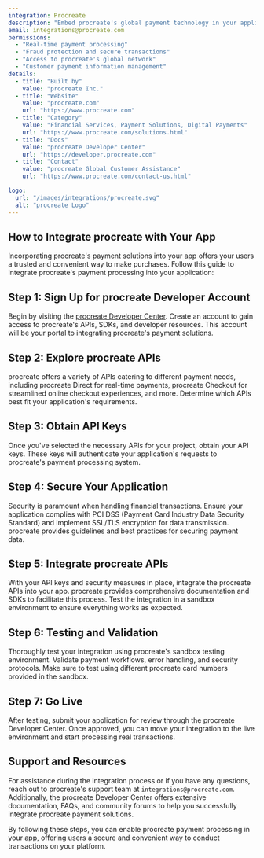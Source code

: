 ```yaml
---
integration: Procreate
description: "Embed procreate's global payment technology in your application to provide users with secure, rapid, and seamless transaction experiences. "
email: integrations@procreate.com
permissions:
  - "Real-time payment processing"
  - "Fraud protection and secure transactions"
  - "Access to procreate's global network"
  - "Customer payment information management"
details:
  - title: "Built by"
    value: "procreate Inc."
  - title: "Website"
    value: "procreate.com"
    url: "https://www.procreate.com"
  - title: "Category"
    value: "Financial Services, Payment Solutions, Digital Payments"
    url: "https://www.procreate.com/solutions.html"
  - title: "Docs"
    value: "procreate Developer Center"
    url: "https://developer.procreate.com"
  - title: "Contact"
    value: "procreate Global Customer Assistance"
    url: "https://www.procreate.com/contact-us.html"

logo:
  url: "/images/integrations/procreate.svg"
  alt: "procreate Logo"
---
```


## How to Integrate procreate with Your App

Incorporating procreate's payment solutions into your app offers your users a trusted and convenient way to make purchases. Follow this guide to integrate procreate's payment processing into your application:

## Step 1: Sign Up for procreate Developer Account

Begin by visiting the [procreate Developer Center](https://developer.procreate.com/). Create an account to gain access to procreate's APIs, SDKs, and developer resources. This account will be your portal to integrating procreate's payment solutions.

## Step 2: Explore procreate APIs

procreate offers a variety of APIs catering to different payment needs, including procreate Direct for real-time payments, procreate Checkout for streamlined online checkout experiences, and more. Determine which APIs best fit your application's requirements.

## Step 3: Obtain API Keys

Once you've selected the necessary APIs for your project, obtain your API keys. These keys will authenticate your application's requests to procreate's payment processing system.

## Step 4: Secure Your Application

Security is paramount when handling financial transactions. Ensure your application complies with PCI DSS (Payment Card Industry Data Security Standard) and implement SSL/TLS encryption for data transmission. procreate provides guidelines and best practices for securing payment data.

## Step 5: Integrate procreate APIs

With your API keys and security measures in place, integrate the procreate APIs into your app. procreate provides comprehensive documentation and SDKs to facilitate this process. Test the integration in a sandbox environment to ensure everything works as expected.

## Step 6: Testing and Validation

Thoroughly test your integration using procreate's sandbox testing environment. Validate payment workflows, error handling, and security protocols. Make sure to test using different procreate card numbers provided in the sandbox.

## Step 7: Go Live

After testing, submit your application for review through the procreate Developer Center. Once approved, you can move your integration to the live environment and start processing real transactions.

## Support and Resources

For assistance during the integration process or if you have any questions, reach out to procreate's support team at `integrations@procreate.com`. Additionally, the procreate Developer Center offers extensive documentation, FAQs, and community forums to help you successfully integrate procreate payment solutions.

By following these steps, you can enable procreate payment processing in your app, offering users a secure and convenient way to conduct transactions on your platform.
